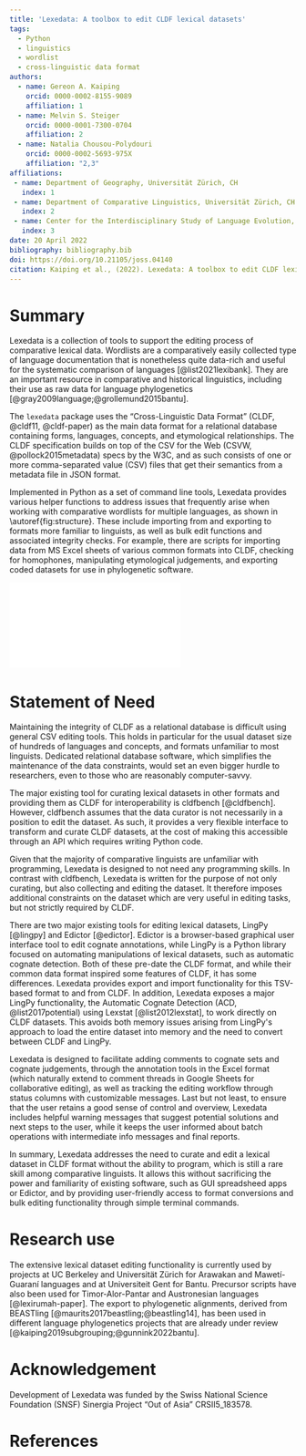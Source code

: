 ```yaml
---
title: 'Lexedata: A toolbox to edit CLDF lexical datasets'
tags:
  - Python
  - linguistics
  - wordlist
  - cross-linguistic data format
authors:
  - name: Gereon A. Kaiping
    orcid: 0000-0002-8155-9089
    affiliation: 1
  - name: Melvin S. Steiger
    orcid: 0000-0001-7300-0704
    affiliation: 2
  - name: Natalia Chousou-Polydouri
    orcid: 0000-0002-5693-975X
    affiliation: "2,3"
affiliations:
 - name: Department of Geography, Universität Zürich, CH
   index: 1
 - name: Department of Comparative Linguistics, Universität Zürich, CH
   index: 2
 - name: Center for the Interdisciplinary Study of Language Evolution, Universität Zürich, CH
   index: 3
date: 20 April 2022
bibliography: bibliography.bib
doi: https://doi.org/10.21105/joss.04140
citation: Kaiping et al., (2022). Lexedata: A toolbox to edit CLDF lexical datasets. Journal of Open Source Software, 7(72), 4140, https://doi.org/10.21105/joss.04140
---
```

# Summary
Lexedata is a collection of tools to support the editing process of comparative
lexical data. Wordlists are a comparatively easily
collected type of language documentation that is nonetheless quite data-rich and useful for the systematic
comparison of languages [@list2021lexibank]. They are an important resource in
comparative and historical linguistics, including their use as raw data for
language phylogenetics [@gray2009language;@grollemund2015bantu].

The `lexedata` package uses the “Cross-Linguistic Data Format” (CLDF,
@cldf11, @cldf-paper) as the main data format for a relational database containing
forms, languages, concepts, and etymological relationships. The CLDF
specification builds on top of the CSV for the Web (CSVW,
@pollock2015metadata) specs by the W3C, and as such consists of one or more
comma-separated value (CSV) files that get their semantics from a metadata file
in JSON format.

Implemented in Python as a set of command line tools, Lexedata provides various
helper functions to address issues that frequently arise when working with comparative wordlists
for multiple languages, as shown in \autoref{fig:structure}. These include
importing from and exporting to formats more familiar to linguists, as well as bulk edit functions
and associated integrity checks. For example, there
are scripts for importing data from MS Excel sheets of various common formats
into CLDF, checking for homophones, manipulating etymological
judgements, and exporting coded datasets for use in phylogenetic software.

![Overview of the functionality in Lexedata.\label{fig:structure}](structure.pdf)

# Statement of Need

Maintaining the integrity of CLDF as a relational database is difficult using
general CSV editing tools. This holds in particular for the usual dataset size
of hundreds of languages and concepts, and formats unfamiliar to most linguists.
Dedicated relational database software, which simplifies the maintenance of the
data constraints, would set an even bigger hurdle to researchers, even to those
who are reasonably computer-savvy.

The major existing tool for curating lexical datasets in other formats and
providing them as CLDF for interoperability is cldfbench [@cldfbench]. However,
cldfbench assumes that the data curator is not necessarily in a position to
edit the dataset. As such, it provides a very flexible interface to
transform and curate CLDF datasets, at the cost of making this accessible
through an API which requires writing Python code.

Given that the majority of comparative linguists are unfamiliar with programming,
Lexedata is designed to not need any programming skills. In contrast with
cldfbench, Lexedata is written for the purpose of not only curating, but also
collecting and editing the dataset. It therefore imposes additional constraints
on the dataset which are very useful in editing tasks, but not strictly required
by CLDF.

There are two major existing tools for editing lexical datasets, LingPy
[@lingpy] and Edictor [@edictor]. Edictor is a browser-based graphical user
interface tool to edit cognate annotations, while LingPy is a Python library
focused on automating manipulations of lexical datasets, such as automatic
cognate detection. Both of these pre-date the CLDF format, and while their
common data format inspired some features of CLDF, it has some differences.
Lexedata provides export and import functionality for this TSV-based format to
and from CLDF. In addition, Lexedata exposes a major LingPy functionality, the
Automatic Cognate Detection (ACD, @list2017potential) using Lexstat
[@list2012lexstat], to work directly on CLDF datasets. This avoids both memory
issues arising from LingPy's approach to load the entire dataset into memory and
the need to convert between CLDF and LingPy.

Lexedata is designed to facilitate adding comments to cognate sets and cognate
judgements, through the annotation tools in the Excel format (which naturally
extend to comment threads in Google Sheets for collaborative editing), as well as
tracking the editing workflow through status columns with customizable messages.
Last but not least, to ensure that the user retains a good sense of control and overview,
Lexedata includes helpful warning messages that suggest potential solutions and next
steps to the user, while it keeps the user informed about batch operations with
intermediate info messages and final reports.

In summary, Lexedata addresses the need to curate and edit a lexical dataset in
CLDF format without the ability to program, which is still a rare skill among
comparative linguists. It allows this without sacrificing the power and
familiarity of existing software, such as GUI spreadsheed apps or Edictor, and by
providing user-friendly access to format conversions and bulk editing functionality 
through simple terminal commands.

# Research use
The extensive lexical dataset editing functionality is currently used by projects
at UC Berkeley and Universität Zürich for Arawakan and Mawetí-Guaraní languages
and at Universiteit Gent for Bantu.
Precursor scripts have also been used for Timor-Alor-Pantar and Austronesian languages [@lexirumah-paper].
The export to phylogenetic alignments, derived from BEASTling
[@maurits2017beastling;@beastling14], has been used in different language
phylogenetics projects that are already under review
[@kaiping2019subgrouping;@gunnink2022bantu].

# Acknowledgement
Development of Lexedata was funded by the Swiss National Science Foundation
(SNSF) Sinergia Project “Out of Asia” CRSII5_183578.

# References
